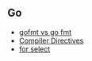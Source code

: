 ## Go
- [gofmt vs go fmt](gofmt.md)
- [Compiler Directives](CompilerDirectives.md)
- [for select](for-select.md)